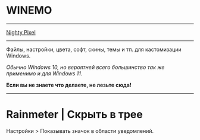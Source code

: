 # WINEMO

* * *
[Nighty Pixel](nighty-pixel)
* * *

Файлы, настройки, цвета, софт, скины, темы и тп. для кастомизации Windows.

*Обычно Windows 10, но вероятней всего большинство так же применимо и для Windows 11.*

**Если вы не знаете что делаете, не лезьте сюда!**

* * *

# Rainmeter | Скрыть в трее
Настройки > Показывать значок в области уведомлений.